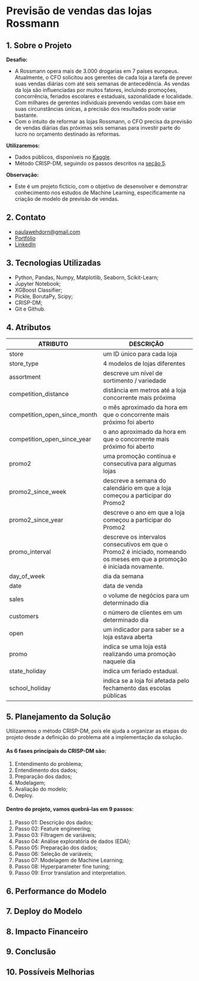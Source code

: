 # Previsão de vendas das lojas Rossmann

## 1. Sobre o Projeto
**Desafio:**
- A Rossmann opera mais de 3.000 drogarias em 7 países europeus. Atualmente, o CFO solicitou aos gerentes de cada loja a tarefa de prever suas vendas diárias com até seis semanas de antecedência. As vendas da loja são influenciadas por muitos fatores, incluindo promoções, concorrência, feriados escolares e estaduais, sazonalidade e localidade. Com milhares de gerentes individuais prevendo vendas com base em suas circunstâncias únicas, a precisão dos resultados pode variar bastante.
- Com o intuito de reformar as lojas Rossmann, o CFO precisa da previsão de vendas diárias das próximas seis semanas para investir parte do lucro no orçamento destinado às reformas. 

**Utilizaremos:**
- Dados públicos, disponíveis no [Kaggle](https://www.kaggle.com/c/rossmann-store-sales).
- Método CRISP-DM, seguindo os passos descritos na [seção 5](#planejamento-da-solução).

**Observação:** 
* Este é um projeto fictício, com o objetivo de desenvolver e demonstrar conhecimento nos estudos de Machine Learning, especificamente na criação de modelo de previsão de vendas.

## 2. Contato
- paulawehdorn@gmail.com
- [Portfólio](https://paulawehdorn.github.io/portfolio_projetos/)
- [LinkedIn](https://www.linkedin.com/in/paulawehdorn/)

## 3. Tecnologias Utilizadas
- Python, Pandas, Numpy, Matplotlib, Seaborn, Scikit-Learn;
- Jupyter Notebook;
- XGBoost Classifier;
- Pickle, BorutaPy, Scipy;
- CRISP-DM;
- Git e Github.

## 4. Atributos
ATRIBUTO | DESCRIÇÃO 
-- | -- 
store | um ID único para cada loja
store_type | 4 modelos de lojas diferentes
assortment | descreve um nível de sortimento / variedade
competition_distance | distância em metros até a loja concorrente mais próxima
competition_open_since_month | o mês aproximado da hora em que o concorrente mais próximo foi aberto
competition_open_since_year | o ano aproximado da hora em que o concorrente mais próximo foi aberto
promo2 | uma promoção contínua e consecutiva para algumas lojas
promo2_since_week | descreve a semana do calendário em que a loja começou a participar do Promo2
promo2_since_year | descreve o ano em que a loja começou a participar do Promo2
promo_interval | descreve os intervalos consecutivos em que o Promo2 é iniciado, nomeando os meses em que a promoção é iniciada novamente.
day_of_week | dia da semana
date | data de venda
sales | o volume de negócios para um determinado dia
customers | o número de clientes em um determinado dia
open | um indicador para saber se a loja estava aberta
promo | indica se uma loja está realizando uma promoção naquele dia
state_holiday | indica um feriado estadual.
school_holiday | indica se a loja foi afetada pelo fechamento das escolas públicas

## 5. Planejamento da Solução <a id="planejamento-da-solução"></a>

Utilizaremos o método CRISP-DM, pois ele ajuda a organizar as etapas do projeto desde a definição do problema até a implementação da solução.

#### As 6 fases principais do CRISP-DM são: 

1. Entendimento do problema;
2. Entendimento dos dados;
3. Preparação dos dados;
4. Modelagem;
5. Avaliação do modelo;
6. Deploy.

#### Dentro do projeto, vamos quebrá-las em 9 passos:

1. Passo 01: Descrição dos dados;
2. Passo 02: Feature engineering;
3. Passo 03: Filtragem de variáveis;
4. Passo 04: Análise exploratória de dados (EDA);
5. Passo 05: Preparação dos dados;
6. Passo 06: Seleção de variáveis;
7. Passo 07: Modelagem de Machine Learning;
8. Passo 08: Hyperparameter fine tuning;
9. Passo 09: Error translation and interpretation.

## 6. Performance do Modelo

## 7. Deploy do Modelo

## 8. Impacto Financeiro

## 9. Conclusão

## 10. Possíveis Melhorias
